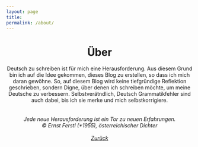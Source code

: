 ```yaml
---
layout: page
title: 
permalink: /about/
---
```




<!-- <p align="center">
<img src="https://avatars0.githubusercontent.com/u/72214216?s=400&u=06da18414a334c7527010b46cdf7f0fe7945f894&v=4">
</p> -->


<!-- <center>IT Umschuler bei Damago.GmbH</center> -->

# <center>Über</center> 
<center>Deutsch zu schreiben ist für mich eine Herausforderung. Aus diesem Grund bin ich auf die Idee gekommen, dieses Blog zu erstellen, so dass ich mich daran gewöhne. So, auf diesem Blog wird keine tiefgründige Reflektion geschrieben, sondern Digne, über denen ich schreiben möchte, um meine Deutsche zu verbessern. Selbstverätndlich, Deutsch Grammatikfehler sind auch dabei, bis ich sie merke und mich selbstkorrigiere.</center><br><br>

<!-- <center><a href="https:mehrapi.github.io">Zurück zur Haupt-Webseite</a></center> -->

<!-- ### My hobbies -->



<!-- ### Websites -->



<!-- ### Life motto -->


<!-- <center><a href="">- -</a></center> -->



<center><em>Jede neue Herausforderung
ist ein Tor zu neuen Erfahrungen.<em><br>
© Ernst Ferstl (*1955), österreichischer Dichter</center><br>


<center><a href="http://mehrapi.github.io/">Zurück</a></center>


